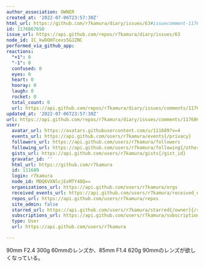```yaml
---
author_association: OWNER
created_at: '2022-07-06T23:57:30Z'
html_url: https://github.com/r7kamura/diary/issues/63#issuecomment-1176867650
id: 1176867650
issue_url: https://api.github.com/repos/r7kamura/diary/issues/63
node_id: IC_kwDOHTcevs5GJZNC
performed_via_github_app: 
reactions:
  "+1": 0
  "-1": 0
  confused: 0
  eyes: 0
  heart: 0
  hooray: 0
  laugh: 0
  rocket: 0
  total_count: 0
  url: https://api.github.com/repos/r7kamura/diary/issues/comments/1176867650/reactions
updated_at: '2022-07-06T23:57:30Z'
url: https://api.github.com/repos/r7kamura/diary/issues/comments/1176867650
user:
  avatar_url: https://avatars.githubusercontent.com/u/111689?v=4
  events_url: https://api.github.com/users/r7kamura/events{/privacy}
  followers_url: https://api.github.com/users/r7kamura/followers
  following_url: https://api.github.com/users/r7kamura/following{/other_user}
  gists_url: https://api.github.com/users/r7kamura/gists{/gist_id}
  gravatar_id: ''
  html_url: https://github.com/r7kamura
  id: 111689
  login: r7kamura
  node_id: MDQ6VXNlcjExMTY4OQ==
  organizations_url: https://api.github.com/users/r7kamura/orgs
  received_events_url: https://api.github.com/users/r7kamura/received_events
  repos_url: https://api.github.com/users/r7kamura/repos
  site_admin: false
  starred_url: https://api.github.com/users/r7kamura/starred{/owner}{/repo}
  subscriptions_url: https://api.github.com/users/r7kamura/subscriptions
  type: User
  url: https://api.github.com/users/r7kamura

---
```

90mm F2.4 300g 60mmのレンズか、85mm F1.4 620g 90mmのレンズが欲しくなっている。